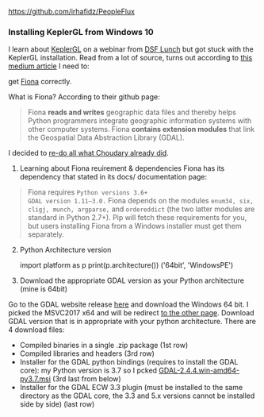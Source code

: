 https://github.com/irhafidz/PeopleFlux


### Installing KeplerGL from Windows 10

I learn about [KeplerGL](https://kepler.gl/) on a webinar from [DSF Lunch](https://www.datasciencefestival.com/event/dsf-lunch-learn-visualising-location-data-with-keplergl/) but got stuck with the KeplerGL installation. Read from a lot of source, turns out according to [this medium article](https://medium.com/@rschoudhary1999/installing-fiona-on-windows-10-for-keplergl-6af2628b6fc5) I need to:

get [Fiona](https://pypi.org/project/Fiona/) correctly.

What is Fiona? According to their github page:

> Fiona **reads and writes** geographic data files and thereby helps Python programmers integrate geographic information systems with other computer systems. Fiona **contains extension modules** that link the Geospatial Data Abstraction Library (GDAL).

I decided to [re-do all what Choudary already did](https://medium.com/@rschoudhary1999/installing-fiona-on-windows-10-for-keplergl-6af2628b6fc5).

 1. Learning about Fiona reuirement & dependencies
Fiona has its dependency that stated in its docs/ documentation page:

> Fiona requires `Python versions 3.6+`  
> `GDAL version 1.11–3.0.` 
> Fiona depends on the modules `enum34, six, cligj, munch, argparse,` and `ordereddict` (the two latter modules are standard in Python
> 2.7+). Pip will fetch these requirements for you, but users installing Fiona from a Windows installer must get them separately.

2. Python Architecture version


    import platform as p
    print(p.architecture())
    ('64bit', 'WindowsPE')


3. Download the appropriate GDAL version as your Python architecture (mine is 64bit)

Go to the GDAL website release [here](http://www.gisinternals.com/release.php) and download the Windows 64 bit. I picked the MSVC2017 x64 and will be redirect [to the other page](http://www.gisinternals.com/query.html?content=filelist&file=release-1911-x64-gdal-2-4-4-mapserver-7-4-3.zip). Download GDAL version that is in appropriate with your python architecture. There are 4 download files:

 - Compiled binaries in a single .zip package (1st row)
 - Compiled libraries and headers (3rd row)
 - Installer for the GDAL python bindings (requires to install the GDAL core): my Python version is 3.7 so I pcked [GDAL-2.4.4.win-amd64-py3.7.msi](http://download.gisinternals.com/sdk/downloads/release-1911-x64-gdal-2-4-4-mapserver-7-4-3/GDAL-2.4.4.win-amd64-py3.7.msi) (3rd last from below)
 - Installer for the GDAL ECW 3.3 plugin (must be installed to the same directory as the GDAL core, the 3.3 and 5.x versions cannot be installed side by side) (last row)

<!--stackedit_data:
eyJoaXN0b3J5IjpbLTEzMTI4NDQxLDY4NjUzODU2NywxMjQ2MT
g0NTc5LDMyNTU5NzE4Miw1NzQyNTQwOTcsLTIyNTc5NzIyOCwt
MTU0NjIxMzU0MSwtNzU3ODcwMSw5OTgxMzI2MTUsMTA0OTQ1Nj
YwOCwxMDE3NTA2MTAsLTE2MDM1NDk4NjYsMTAyMzczOTIzNiwt
MTkwNDg0NDUzNF19
-->